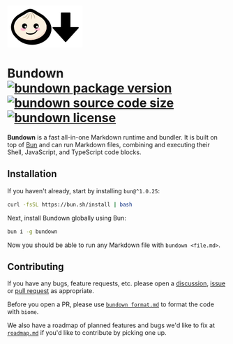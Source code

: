 <img src='etc/bundown.svg'/>

# Bundown [![bundown package version](https://img.shields.io/npm/v/bundown.svg?colorB=green)](https://www.npmjs.com/package/bundown) [![bundown source code size](https://img.shields.io/github/languages/code-size/rysana-ai/bundown?colorB=blue&label=source)](https://github.com/rysana-ai/bundown) [![bundown license](https://img.shields.io/npm/l/bundown.svg?colorB=lightgrey)](https://github.com/rysana-ai/bundown/blob/main/license)

**Bundown** is a fast all-in-one Markdown runtime and bundler. It is built on top of [Bun](https://bun.sh) and can run Markdown files, combining and executing their Shell, JavaScript, and TypeScript code blocks.

## Installation

If you haven't already, start by installing `bun@^1.0.25`:

```sh
curl -fsSL https://bun.sh/install | bash
```

Next, install Bundown globally using Bun:

```sh
bun i -g bundown
```

Now you should be able to run any Markdown file with `bundown <file.md>`.

## Contributing

If you have any bugs, feature requests, etc. please open a [discussion](https://github.com/rysana-ai/bundown/discussions), [issue](https://github.com/rysana-ai/bundown/issues) or [pull request](https://github.com/rysana-ai/bundown/pulls) as appropriate.

Before you open a PR, please use [`bundown format.md`](format.md) to format the code with `biome`.

We also have a roadmap of planned features and bugs we'd like to fix at [`roadmap.md`](roadmap.md) if you'd like to contribute by picking one up.
